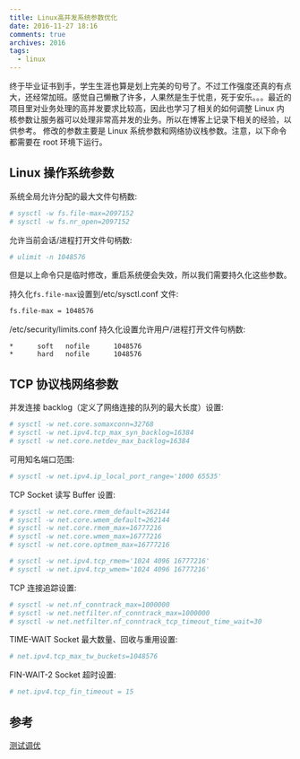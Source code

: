 ```yaml
---
title: Linux高并发系统参数优化
date: 2016-11-27 18:16
comments: true
archives: 2016
tags:
  - linux
---
```


终于毕业证书到手，学生生涯也算是划上完美的句号了。不过工作强度还真的有点大，还经常加班。感觉自己懒散了许多，人果然是生于忧患，死于安乐。。。最近的项目里对业务处理的高并发要求比较高，因此也学习了相关的如何调整 Linux 内核参数让服务器可以处理非常高并发的业务。所以在博客上记录下相关的经验，以供参考。 修改的参数主要是 Linux 系统参数和网络协议栈参数。注意，以下命令都需要在 root 环境下运行。

## Linux 操作系统参数

系统全局允许分配的最大文件句柄数:

```bash
# sysctl -w fs.file-max=2097152
# sysctl -w fs.nr_open=2097152
```

允许当前会话/进程打开文件句柄数:

```bash
# ulimit -n 1048576
```

但是以上命令只是临时修改，重启系统便会失效，所以我们需要持久化这些参数。

持久化`fs.file-max`设置到/etc/sysctl.conf 文件:

```bash
fs.file-max = 1048576
```

/etc/security/limits.conf 持久化设置允许用户/进程打开文件句柄数:

```
*      soft   nofile      1048576
*      hard   nofile      1048576
```

## TCP 协议栈网络参数

并发连接 backlog（定义了网络连接的队列的最大长度）设置:

```bash
# sysctl -w net.core.somaxconn=32768
# sysctl -w net.ipv4.tcp_max_syn_backlog=16384
# sysctl -w net.core.netdev_max_backlog=16384
```

可用知名端口范围:

```bash
# sysctl -w net.ipv4.ip_local_port_range='1000 65535'
```

TCP Socket 读写 Buffer 设置:

```bash
# sysctl -w net.core.rmem_default=262144
# sysctl -w net.core.wmem_default=262144
# sysctl -w net.core.rmem_max=16777216
# sysctl -w net.core.wmem_max=16777216
# sysctl -w net.core.optmem_max=16777216

# sysctl -w net.ipv4.tcp_rmem='1024 4096 16777216'
# sysctl -w net.ipv4.tcp_wmem='1024 4096 16777216'
```

TCP 连接追踪设置:

```bash
# sysctl -w net.nf_conntrack_max=1000000
# sysctl -w net.netfilter.nf_conntrack_max=1000000
# sysctl -w net.netfilter.nf_conntrack_tcp_timeout_time_wait=30
```

TIME-WAIT Socket 最大数量、回收与重用设置:

```bash
# net.ipv4.tcp_max_tw_buckets=1048576
```

FIN-WAIT-2 Socket 超时设置:

```bash
# net.ipv4.tcp_fin_timeout = 15
```

## 参考

[测试调优](http://emqtt.com/docs/v2/tune.html)

